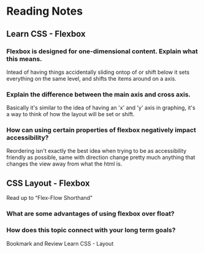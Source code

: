 # Reading Notes

## Learn CSS - Flexbox

### Flexbox is designed for one-dimensional content. Explain what this means.

Intead of having things accidentally sliding ontop of or shift below it sets everything on the same level, and shifts the items around on a axis.

### Explain the difference between the main axis and cross axis.

Basically it's similar to the idea of having an 'x' and 'y' axis in graphing, it's a way to think of how the layout will be set or shift.

### How can using certain properties of flexbox negatively impact accessibility?

Reordering isn't exactly the best idea when trying to be as accessibility friendly as possible, same with direction change pretty much anything that changes the view away from what the html is.

## CSS Layout - Flexbox

Read up to “Flex-Flow Shorthand”

### What are some advantages of using flexbox over float?




### How does this topic connect with your long term goals?




Bookmark and Review
Learn CSS - Layout